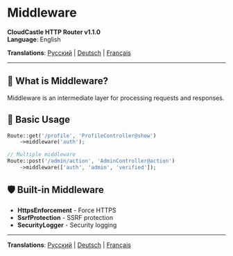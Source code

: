 # Middleware

**CloudCastle HTTP Router v1.1.0**  
**Language**: English

**Translations**: [Русский](../../ru/documentation/middleware.md) | [Deutsch](../../de/documentation/middleware.md) | [Français](../../fr/documentation/middleware.md)

---

## 🎯 What is Middleware?

Middleware is an intermediate layer for processing requests and responses.

## 🚀 Basic Usage

```php
Route::get('/profile', 'ProfileController@show')
    ->middleware('auth');

// Multiple middleware
Route::post('/admin/action', 'AdminController@action')
    ->middleware(['auth', 'admin', 'verified']);
```

## 🛡️ Built-in Middleware

- **HttpsEnforcement** - Force HTTPS
- **SsrfProtection** - SSRF protection
- **SecurityLogger** - Security logging

---

**Translations**: [Русский](../../ru/documentation/middleware.md) | [Deutsch](../../de/documentation/middleware.md) | [Français](../../fr/documentation/middleware.md)
